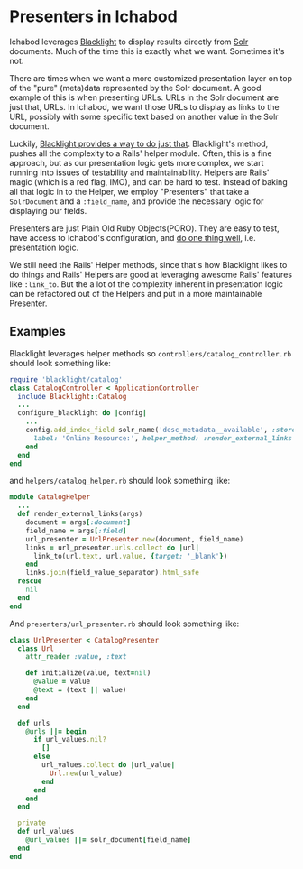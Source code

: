 # Presenters in Ichabod

Ichabod leverages [Blacklight](https://github.com/projectblacklight/blacklight)
to display results directly from [Solr](http://lucene.apache.org/solr/) documents.
Much of the time this is exactly what we want. Sometimes it's not.

There are times when we want a more customized presentation layer on top of the "pure"
(meta)data represented by the Solr document. A good example of this is when presenting URLs.
URLs in the Solr document are just that, URLs. In Ichabod, we want those URLs to display
as links to the URL, possibly with some specific text based on another value in the Solr document.

Luckily, [Blacklight provides a way to do just that](https://github.com/projectblacklight/blacklight/wiki/Blacklight-configuration#using-a-helper-method-to-render-the-value).
Blacklight's method, pushes all the complexity to a Rails' helper module.
Often, this is a fine approach, but as our presentation logic gets more complex, we start running
into issues of testability and maintainability.  Helpers are Rails' magic (which is a red flag, IMO),
and can be hard to test. Instead of baking all that logic in to the Helper, we employ "Presenters" that
take a `SolrDocument` and a `:field_name`, and provide the necessary logic for displaying our fields.

Presenters are just Plain Old Ruby Objects(PORO). They are easy to test, have access to Ichabod's configuration, 
and [do one thing well](http://en.wikipedia.org/wiki/Single_responsibility_principle), i.e. presentation logic.

We still need the Rails' Helper methods, since that's how Blacklight likes to do things and Rails' Helpers are good at leveraging
awesome Rails' features like `:link_to`. But the a lot of the complexity inherent in presentation logic can be refactored out of
the Helpers and put in a more maintainable Presenter.

## Examples
Blacklight leverages helper methods so `controllers/catalog_controller.rb` should look something like:

```ruby
require 'blacklight/catalog'
class CatalogController < ApplicationController
  include Blacklight::Catalog
  ...
  configure_blacklight do |config|
    ...
    config.add_index_field solr_name('desc_metadata__available', :stored_searchable, type: :string),
      label: 'Online Resource:', helper_method: :render_external_links
    end
  end
end
```

and `helpers/catalog_helper.rb` should look something like:

```ruby
module CatalogHelper
  ...
  def render_external_links(args)
    document = args[:document]
    field_name = args[:field]
    url_presenter = UrlPresenter.new(document, field_name)
    links = url_presenter.urls.collect do |url|
      link_to(url.text, url.value, {target: '_blank'})
    end
    links.join(field_value_separator).html_safe
  rescue
    nil
  end
end
```

And `presenters/url_presenter.rb` should look something like:

```ruby
class UrlPresenter < CatalogPresenter
  class Url
    attr_reader :value, :text

    def initialize(value, text=nil)
      @value = value
      @text = (text || value)
    end
  end

  def urls
    @urls ||= begin
      if url_values.nil?
        []
      else
        url_values.collect do |url_value|
          Url.new(url_value)
        end
      end
    end
  end

  private
  def url_values
    @url_values ||= solr_document[field_name]
  end
end
